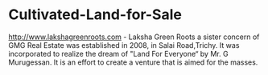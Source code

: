 Cultivated-Land-for-Sale
========================

http://www.lakshagreenroots.com - Laksha Green Roots a sister concern of GMG Real Estate was established in 2008, in Salai Road,Trichy. It was incorporated to realize the dream of "Land For Everyone“ by Mr. G Murugessan. It is an effort to create a venture that is aimed for the masses.
